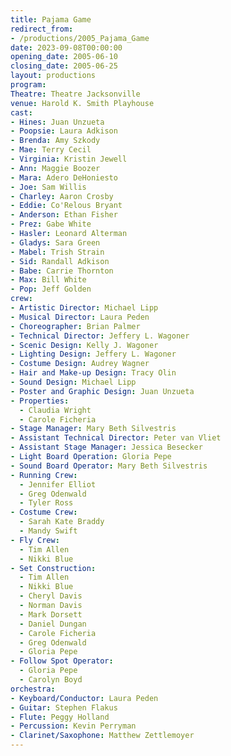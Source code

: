```yaml
---
title: Pajama Game
redirect_from:
- /productions/2005_Pajama_Game
date: 2023-09-08T00:00:00
opening_date: 2005-06-10
closing_date: 2005-06-25
layout: productions
program:
Theatre: Theatre Jacksonville
venue: Harold K. Smith Playhouse
cast:
- Hines: Juan Unzueta
- Poopsie: Laura Adkison
- Brenda: Amy Szkody
- Mae: Terry Cecil
- Virginia: Kristin Jewell
- Ann: Maggie Boozer
- Mara: Adero DeHoniesto
- Joe: Sam Willis
- Charley: Aaron Crosby
- Eddie: Co'Relous Bryant
- Anderson: Ethan Fisher
- Prez: Gabe White
- Hasler: Leonard Alterman
- Gladys: Sara Green
- Mabel: Trish Strain
- Sid: Randall Adkison
- Babe: Carrie Thornton
- Max: Bill White
- Pop: Jeff Golden
crew:
- Artistic Director: Michael Lipp
- Musical Director: Laura Peden
- Choreographer: Brian Palmer
- Technical Director: Jeffery L. Wagoner
- Scenic Design: Kelly J. Wagoner
- Lighting Design: Jeffery L. Wagoner
- Costume Design: Audrey Wagner
- Hair and Make-up Design: Tracy Olin
- Sound Design: Michael Lipp
- Poster and Graphic Design: Juan Unzueta
- Properties:
  - Claudia Wright
  - Carole Ficheria
- Stage Manager: Mary Beth Silvestris
- Assistant Technical Director: Peter van Vliet
- Assistant Stage Manager: Jessica Besecker
- Light Board Operation: Gloria Pepe
- Sound Board Operator: Mary Beth Silvestris
- Running Crew:
  - Jennifer Elliot
  - Greg Odenwald
  - Tyler Ross
- Costume Crew:
  - Sarah Kate Braddy
  - Mandy Swift
- Fly Crew:
  - Tim Allen
  - Nikki Blue
- Set Construction:
  - Tim Allen
  - Nikki Blue
  - Cheryl Davis
  - Norman Davis
  - Mark Dorsett
  - Daniel Dungan
  - Carole Ficheria
  - Greg Odenwald
  - Gloria Pepe
- Follow Spot Operator:
  - Gloria Pepe
  - Carolyn Boyd
orchestra:
- Keyboard/Conductor: Laura Peden
- Guitar: Stephen Flakus
- Flute: Peggy Holland
- Percussion: Kevin Perryman
- Clarinet/Saxophone: Matthew Zettlemoyer
---
```

